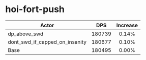 # hoi-fort-push
| Actor | DPS | Increase |
|---|:---:|:---:|
|dp_above_swd|180739|0.14%|
|dont_swd_if_capped_on_insanity|180677|0.10%|
|Base|180495|0.00%|
